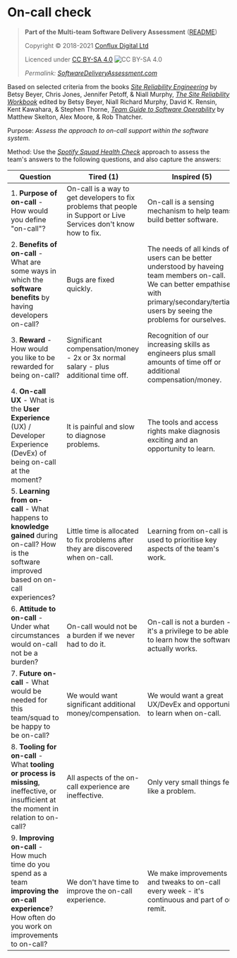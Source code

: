 # On-call check

> **Part of the Multi-team Software Delivery Assessment** ([README](README.md))
> 
> Copyright © 2018-2021 [Conflux Digital Ltd](https://confluxdigital.net/)
> 
> Licenced under [CC BY-SA 4.0](https://creativecommons.org/licenses/by-sa/4.0/) ![CC BY-SA 4.0](https://licensebuttons.net/l/by-sa/3.0/88x31.png)
>
> _Permalink: [SoftwareDeliveryAssessment.com](http://SoftwareDeliveryAssessment.com/)_ 

Based on selected criteria from the books [_Site Reliability Engineering_](https://sre.google/sre-book/table-of-contents/) by Betsy Beyer, Chris Jones, Jennifer Petoff, & Niall Murphy, [_The Site Reliability Workbook_](https://sre.google/workbook/table-of-contents/) edited by Betsy Beyer, Niall Richard Murphy, David K. Rensin, Kent Kawahara, & Stephen Thorne, [_Team Guide to Software Operability_](http://operabilitybook.com/) by Matthew Skelton, Alex Moore, & Rob Thatcher.

Purpose: *Assess the approach to on-call support within the software system.* 

Method: Use the [*Spotify Squad Health Check*](https://labs.spotify.com/2014/09/16/squad-health-check-model/) approach to assess the team's answers to the following questions, and also capture the answers:

| **Question**                                                                                                                                                                           | **Tired (1)**                                                                    | **Inspired (5)**                                                                                                                                                                                                                     |
| -------------------------------------------------------------------------------------------------------------------------------------------------------------------------------------- | -------------------------------------------------------------------------------- | ------------------------------------------------------------------------------------------------------------------------------------------------------------------------------------------------------------------------------------ |
| 1\. **Purpose of on-call** - How would you define "on-call"?                                                                    | On-call is a way to get developers to fix problems that people in Support or Live Services don't know how to fix.                           | On-call is a sensing mechanism to help teams build better software.                                                                                                                                                 |
| 2\. **Benefits of on-call** - What are some ways in which the **software benefits** by having developers on-call?                                                                | Bugs are fixed quickly.                           | The needs of all kinds of users can be better understood by haveing team members on-call. We can better empathise with primary/secondary/tertiary users by seeing the problems for ourselves.                                                                                                                                                 |
| 3\. **Reward** - How would you like to be rewarded for being on-call?                                                                                   | Significant compensation/money - 2x or 3x normal salary - plus additional time off.                                         | Recognition of our increasing skills as engineers plus small amounts of time off or additional compensation/money.                                                                                                                                                                                  |
| 4\. **On-call UX** - What is the **User Experience** (UX) / Developer Experience (DevEx) of being on-call at the moment?                                                    | It is painful and slow to diagnose problems.                                      | The tools and access rights make diagnosis exciting and an opportunity to learn.                                                                                                                                                                                         |
| 5\. **Learning from on-call** - What happens to **knowledge gained** during on-call? How is the software improved based on on-call experiences?                                                          | Little time is allocated to fix problems after they are discovered when on-call.                   | Learning from on-call is used to prioritise key aspects of the team's work.                                                                                                                                                                |
| 6\. **Attitude to on-call** - Under what circumstances would on-call not be a burden?                                                        | On-call would not be a burden if we never had to do it.                                | On-call is not a burden - it's a privilege to be able to learn how the software actually works.                                                                                                                               |
| 7\. **Future on-call** - What would be needed for this team/squad to be happy to be on-call?                                                     | We would want significant additional money/compensation.                                     | We would want a great UX/DevEx and opportunity to learn when on-call.                                                                              |
| 8\. **Tooling for on-call** - What **tooling or process is missing**, ineffective, or insufficient at the moment in relation to on-call?                                                                                        | All aspects of the on-call experience are ineffective.                                | Only very small things feel like a problem.                                                                                                                                                      |
| 9\. **Improving on-call** - How much time do you spend as a team **improving the on-call experience**? How often do you work on improvements to on-call?                                     | We don't have time to improve the on-call experience.                     | We make improvements and tweaks to on-call every week - it's continuous and part of our remit. |
